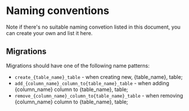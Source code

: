 # Naming conventions

Note if there's no suitable naming convetion listed in this document, you can create your own and list it here.

## Migrations

Migrations should have one of the following name patterns:

- `create_{table_name}_table` - when creating new, {table_name}, table;
- `add_{column_name}_column_to{table_name}_table` - when adding {column_name} column to {table_name}, table;
- `remove_{column_name}_column_to{table_name}_table` - when removing {column_name} column to {table_name}, table;
